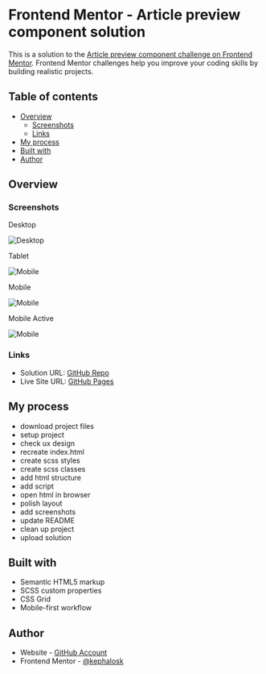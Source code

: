 # Frontend Mentor - Article preview component solution

This is a solution to the [Article preview component challenge on Frontend Mentor](https://www.frontendmentor.io/challenges/article-preview-component-dYBN_pYFT). Frontend Mentor challenges help you improve your coding skills by building realistic projects. 

## Table of contents

- [Overview](#overview)
  - [Screenshots](#screenshots)
  - [Links](#links)
- [My process](#my-process)
- [Built with](#built-with)
- [Author](#author)

## Overview

### Screenshots

Desktop

![Desktop](ressources/screenshots/desktop.png)

Tablet

![Mobile](ressources/screenshots/tablet.png)

Mobile

![Mobile](ressources/screenshots/mobile.png)

Mobile Active

![Mobile](ressources/screenshots/mobile_active.png)

### Links

- Solution URL: [GitHub Repo](https://github.com/kephalosk/article-preview-component-site )
- Live Site URL: [GitHub Pages](https://kephalosk.github.io/article-preview-component-site )

## My process

- download project files
- setup project
- check ux design
- recreate index.html
- create scss styles
- create scss classes
- add html structure
- add script
- open html in browser
- polish layout
- add screenshots
- update README
- clean up project
- upload solution

## Built with

- Semantic HTML5 markup
- SCSS custom properties
- CSS Grid
- Mobile-first workflow

## Author

- Website - [GitHub Account](https://github.com/kephalosk/)
- Frontend Mentor - [@kephalosk](https://www.frontendmentor.io/profile/kephalosk)